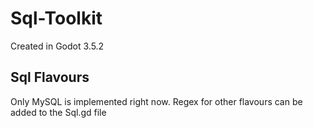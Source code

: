 # Sql-Toolkit

Created in Godot 3.5.2

## Sql Flavours

Only MySQL is implemented right now.
Regex for other flavours can be added to the Sql.gd file